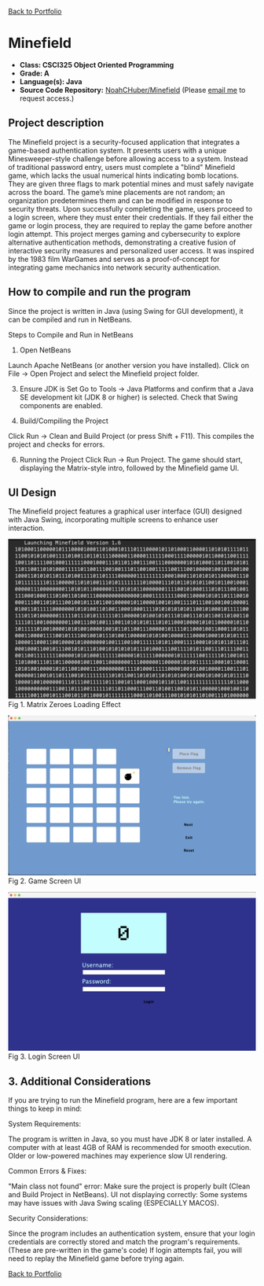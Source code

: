 [Back to Portfolio](./)

Minefield
===============

-   **Class: CSCI325 Object Oriented Programming** 
-   **Grade: A** 
-   **Language(s): Java** 
-   **Source Code Repository:** [NoahCHuber/Minefield](https://github.com/NoahCHuber/Minefield/tree/main) 
    (Please [email me](mailto:hubercnoah@gmail.com?subject=GitHub%20Access) to request access.)

## Project description

The Minefield project is a security-focused application that integrates a game-based authentication system. It presents users with a unique Minesweeper-style challenge before allowing access to a system. Instead of traditional password entry, users must complete a "blind" Minefield game, which lacks the usual numerical hints indicating bomb locations. They are given three flags to mark potential mines and must safely navigate across the board.
The game’s mine placements are not random; an organization predetermines them and can be modified in response to security threats. Upon successfully completing the game, users proceed to a login screen, where they must enter their credentials. If they fail either the game or login process, they are required to replay the game before another login attempt.
This project merges gaming and cybersecurity to explore alternative authentication methods, demonstrating a creative fusion of interactive security measures and personalized user access. It was inspired by the 1983 film WarGames and serves as a proof-of-concept for integrating game mechanics into network security authentication.

## How to compile and run the program

Since the project is written in Java (using Swing for GUI development), it can be compiled and run in NetBeans.

Steps to Compile and Run in NetBeans
1. Open NetBeans

Launch Apache NetBeans (or another version you have installed).
Click on File → Open Project and select the Minefield project folder.

3. Ensure JDK is Set
Go to Tools → Java Platforms and confirm that a Java SE development kit (JDK 8 or higher) is selected.
Check that Swing components are enabled.

4. Build/Compiling the Project

Click Run → Clean and Build Project (or press Shift + F11).
This compiles the project and checks for errors.

6. Running the Project
Click Run → Run Project.
The game should start, displaying the Matrix-style intro, followed by the Minefield game UI.

## UI Design

The Minefield project features a graphical user interface (GUI) designed with Java Swing, incorporating multiple screens to enhance user interaction.

![screenshot](images/Minefield1IMG.png)  
Fig 1. Matrix Zeroes Loading Effect

![screenshot](images/MinefieldIMG.png)  
Fig 2. Game Screen UI

![screenshot](images/Login.png)  
Fig 3. Login Screen UI

## 3. Additional Considerations

If you are trying to run the Minefield program, here are a few important things to keep in mind:

System Requirements:

The program is written in Java, so you must have JDK 8 or later installed.
A computer with at least 4GB of RAM is recommended for smooth execution. 
Older or low-powered machines may experience slow UI rendering.

Common Errors & Fixes:

"Main class not found" error: Make sure the project is properly built (Clean and Build Project in NetBeans).
UI not displaying correctly: Some systems may have issues with Java Swing scaling (ESPECIALLY MACOS). 

Security Considerations:

Since the program includes an authentication system, ensure that your login credentials are correctly stored and match the program's requirements. (These are pre-written in the game's code)
If login attempts fail, you will need to replay the Minefield game before trying again.

[Back to Portfolio](./)
